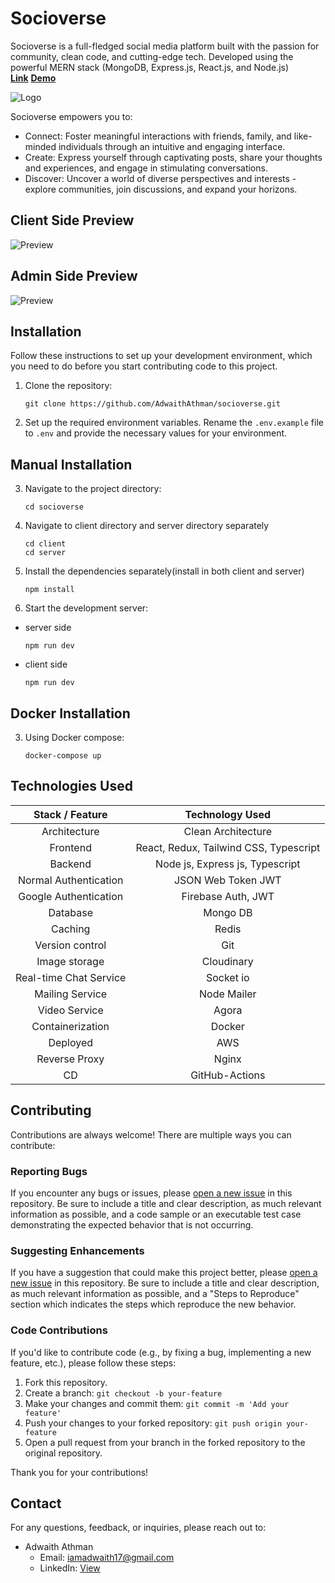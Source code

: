 # Socioverse
Socioverse is a full-fledged social media platform built with the passion for community, clean code, and cutting-edge tech. 
Developed using the powerful MERN stack (MongoDB, Express.js, React.js, and Node.js)
<br>
<a href="https://socioverse.online"><strong>Link</strong></a>
<a href="https://www.linkedin.com/posts/adwaith-athman_mernstack-typescript-cleanarchitecture-activity-7149040033834893312-DWeu?utm_source=share&utm_medium=member_desktop">
<strong>Demo</strong></a>

![Logo](https://res.cloudinary.com/dkxyfsxso/image/upload/v1703683721/socioverse%20stock/Screenshot_from_2023-12-27_18-55-27_hayip0.png)

Socioverse empowers you to:
 - Connect: Foster meaningful interactions with friends, family, and like-minded individuals through an intuitive and engaging interface.
 - Create: Express yourself through captivating posts, share your thoughts and experiences, and engage in stimulating conversations.
 - Discover: Uncover a world of diverse perspectives and interests - explore communities, join discussions, and expand your horizons.

## Client Side Preview
![Preview](https://res.cloudinary.com/dkxyfsxso/image/upload/v1703686832/socioverse%20stock/Untitled_design_1_ixuvvp.png)

## Admin Side Preview
![Preview](https://res.cloudinary.com/dkxyfsxso/image/upload/v1703687117/socioverse%20stock/Screenshot_from_2023-12-27_19-54-53_muacdg.png)

## Installation
Follow these instructions to set up your development environment, which you need to do before you start contributing code to this project.

1. Clone the repository:

   ```shell
   git clone https://github.com/AdwaithAthman/socioverse.git
   ```
2. Set up the required environment variables. Rename the `.env.example` file to `.env` and provide the necessary values for your environment.
   
## Manual Installation

3. Navigate to the project directory:

   ```shell
   cd socioverse
   ```
4. Navigate to client directory and server directory separately

   ```shell
   cd client
   cd server
   ```
  
5. Install the dependencies separately(install in both client and server)

   ```shell
   npm install 
   ```
6. Start the development server:

 - server side
   ```shell
   npm run dev
   ```
 - client side
   ```shell
   npm run dev 
   ```

## Docker Installation

3. Using Docker compose:
   ```shell
   docker-compose up
   ```

## Technologies Used

|   Stack / Feature                      | Technology Used                         |
|     :---:                              |     :---:                               |
| Architecture                           | Clean Architecture                      |
| Frontend                               | React, Redux, Tailwind CSS, Typescript  | 
| Backend                                | Node js, Express js, Typescript         |  
| Normal Authentication                  | JSON Web Token JWT                      |
| Google Authentication                  | Firebase Auth, JWT                      |
| Database                               | Mongo DB                                |
| Caching                                | Redis                                   |
| Version control                        | Git                                     |
| Image storage                          | Cloudinary                              |
| Real-time Chat Service                 | Socket io                               |
| Mailing Service                        | Node Mailer                             |
| Video Service                          | Agora                                   |
| Containerization                       | Docker                                  | 
| Deployed                               | AWS                                     |
| Reverse Proxy                          | Nginx                                   |
| CD                                     | GitHub-Actions                          |

## Contributing

Contributions are always welcome! There are multiple ways you can contribute:

### Reporting Bugs

If you encounter any bugs or issues, please [open a new issue](https://github.com/AdwaithAthman/socioverse/issues/new) in this repository. 
Be sure to include a title and clear description, as much relevant information as possible, and a code sample or an executable test case demonstrating the expected behavior that is not occurring.

### Suggesting Enhancements

If you have a suggestion that could make this project better, please [open a new issue](https://github.com/AdwaithAthman/socioverse/issues/new) in this repository. 
Be sure to include a title and clear description, as much relevant information as possible, and a "Steps to Reproduce" section which indicates the steps which reproduce the new behavior.

### Code Contributions

If you'd like to contribute code (e.g., by fixing a bug, implementing a new feature, etc.), please follow these steps:

1. Fork this repository.
2. Create a branch: `git checkout -b your-feature`
3. Make your changes and commit them: `git commit -m 'Add your feature'`
4. Push your changes to your forked repository: `git push origin your-feature`
5. Open a pull request from your branch in the forked repository to the original repository.

Thank you for your contributions!

## Contact

For any questions, feedback, or inquiries, please reach out to:

- Adwaith Athman
  - Email: iamadwaith17@gmail.com
  - LinkedIn: [View](https://www.linkedin.com/in/adwaith-athman/)
